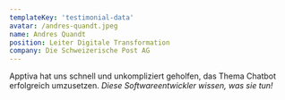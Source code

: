 ```yaml
---
templateKey: 'testimonial-data'
avatar: /andres-quandt.jpeg
name: Andres Quandt
position: Leiter Digitale Transformation
company: Die Schweizerische Post AG
---
```


Apptiva hat uns schnell und unkompliziert geholfen, das Thema Chatbot erfolgreich umzusetzen. *Diese Softwareentwickler wissen, was sie tun!*
